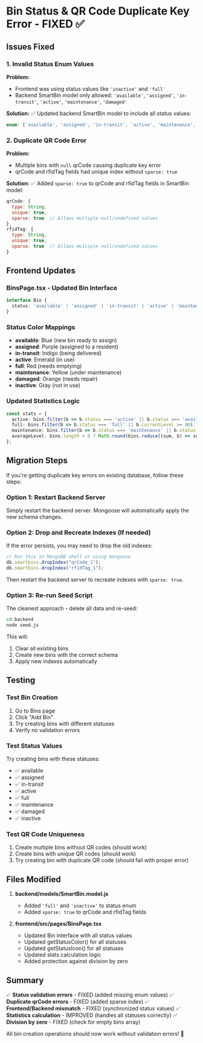 # Bin Status & QR Code Duplicate Key Error - FIXED ✅

## Issues Fixed

### 1. Invalid Status Enum Values
**Problem:** 
- Frontend was using status values like `'inactive'` and `'full'`
- Backend SmartBin model only allowed: `'available'`, `'assigned'`, `'in-transit'`, `'active'`, `'maintenance'`, `'damaged'`

**Solution:**
✅ Updated backend SmartBin model to include all status values:
```javascript
enum: ['available', 'assigned', 'in-transit', 'active', 'maintenance', 'damaged', 'full', 'inactive']
```

### 2. Duplicate QR Code Error
**Problem:**
- Multiple bins with `null` qrCode causing duplicate key error
- qrCode and rfidTag fields had unique index without `sparse: true`

**Solution:**
✅ Added `sparse: true` to qrCode and rfidTag fields in SmartBin model:
```javascript
qrCode: {
  type: String,
  unique: true,
  sparse: true  // Allows multiple null/undefined values
},
rfidTag: {
  type: String,
  unique: true,
  sparse: true  // Allows multiple null/undefined values
}
```

## Frontend Updates

### BinsPage.tsx - Updated Bin Interface
```typescript
interface Bin {
  status: 'available' | 'assigned' | 'in-transit' | 'active' | 'maintenance' | 'damaged' | 'full' | 'inactive';
}
```

### Status Color Mappings
- **available**: Blue (new bin ready to assign)
- **assigned**: Purple (assigned to a resident)
- **in-transit**: Indigo (being delivered)
- **active**: Emerald (in use)
- **full**: Red (needs emptying)
- **maintenance**: Yellow (under maintenance)
- **damaged**: Orange (needs repair)
- **inactive**: Gray (not in use)

### Updated Statistics Logic
```typescript
const stats = {
  active: bins.filter(b => b.status === 'active' || b.status === 'available' || b.status === 'assigned').length,
  full: bins.filter(b => b.status === 'full' || b.currentLevel >= 80).length,
  maintenance: bins.filter(b => b.status === 'maintenance' || b.status === 'damaged').length,
  averageLevel: bins.length > 0 ? Math.round(bins.reduce((sum, b) => sum + b.currentLevel, 0) / bins.length) : 0
};
```

## Migration Steps

If you're getting duplicate key errors on existing database, follow these steps:

### Option 1: Restart Backend Server
Simply restart the backend server. Mongoose will automatically apply the new schema changes.

### Option 2: Drop and Recreate Indexes (If needed)
If the error persists, you may need to drop the old indexes:

```javascript
// Run this in MongoDB shell or using mongoose
db.smartbins.dropIndex("qrCode_1");
db.smartbins.dropIndex("rfidTag_1");
```

Then restart the backend server to recreate indexes with `sparse: true`.

### Option 3: Re-run Seed Script
The cleanest approach - delete all data and re-seed:

```bash
cd backend
node seed.js
```

This will:
1. Clear all existing bins
2. Create new bins with the correct schema
3. Apply new indexes automatically

## Testing

### Test Bin Creation
1. Go to Bins page
2. Click "Add Bin"
3. Try creating bins with different statuses
4. Verify no validation errors

### Test Status Values
Try creating bins with these statuses:
- ✅ available
- ✅ assigned
- ✅ in-transit
- ✅ active
- ✅ full
- ✅ maintenance
- ✅ damaged
- ✅ inactive

### Test QR Code Uniqueness
1. Create multiple bins without QR codes (should work)
2. Create bins with unique QR codes (should work)
3. Try creating bin with duplicate QR code (should fail with proper error)

## Files Modified

1. **backend/models/SmartBin.model.js**
   - Added `'full'` and `'inactive'` to status enum
   - Added `sparse: true` to qrCode and rfidTag fields

2. **frontend/src/pages/BinsPage.tsx**
   - Updated Bin interface with all status values
   - Updated getStatusColor() for all statuses
   - Updated getStatusIcon() for all statuses
   - Updated stats calculation logic
   - Added protection against division by zero

## Summary

✅ **Status validation errors** - FIXED (added missing enum values)
✅ **Duplicate qrCode errors** - FIXED (added sparse index)
✅ **Frontend/Backend mismatch** - FIXED (synchronized status values)
✅ **Statistics calculation** - IMPROVED (handles all statuses correctly)
✅ **Division by zero** - FIXED (check for empty bins array)

All bin creation operations should now work without validation errors! 🎉
